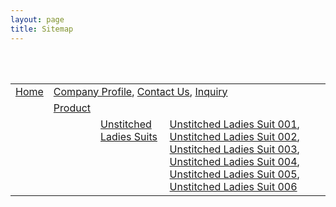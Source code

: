 ```yaml
---
layout: page
title: Sitemap
---
```


<br/>
<br/>


<table width="98%" cellpadding="5" class="bdrAll" align="center">
	<tr valign="top">
	<td><a href="index.html" title="Home" class="b">Home</a></td>
	<td colspan="3">
		<a href="company-profile.html"  title="Company Profile" >Company Profile</a>, <a href="contact-us.html" title="Contact Us">Contact Us</a>, <a href="bus-enquiry.html" title="Inquiry">Inquiry</a>
	</td>
	</tr>
		<tr valign="top">
		<td>&nbsp;</td>
		<td><a href="products.htm" class="b" title="Product">Product</a></td>
		<td colspan="2"></td>
		</tr>
				<tr valign="top">
				<td>&nbsp;</td>
				<td>&nbsp;</td>
				<td><a href="unstitched-ladies-suits.html"   title="Unstitched Ladies Suits "  class="b">Unstitched Ladies Suits </a></td>
				<td>
					<a href="unstitched-ladies-suits.html#878898"   title="Unstitched Ladies Suit 001" >Unstitched Ladies Suit 001</a>, 
					<a href="unstitched-ladies-suits.html#878899"   title="Unstitched Ladies Suit 002" >Unstitched Ladies Suit 002</a>, 
					<a href="unstitched-ladies-suits.html#878909"   title="Unstitched Ladies Suit 003" >Unstitched Ladies Suit 003</a>, 
					<a href="unstitched-ladies-suits.html#878911"   title="Unstitched Ladies Suit 004" >Unstitched Ladies Suit 004</a>, 
					<a href="unstitched-ladies-suits.html#878913"   title="Unstitched Ladies Suit 005" >Unstitched Ladies Suit 005</a>, 
					<a href="unstitched-ladies-suits.html#878915"   title="Unstitched Ladies Suit 006" >Unstitched Ladies Suit 006</a>
				</td>
				</tr>
	</table>